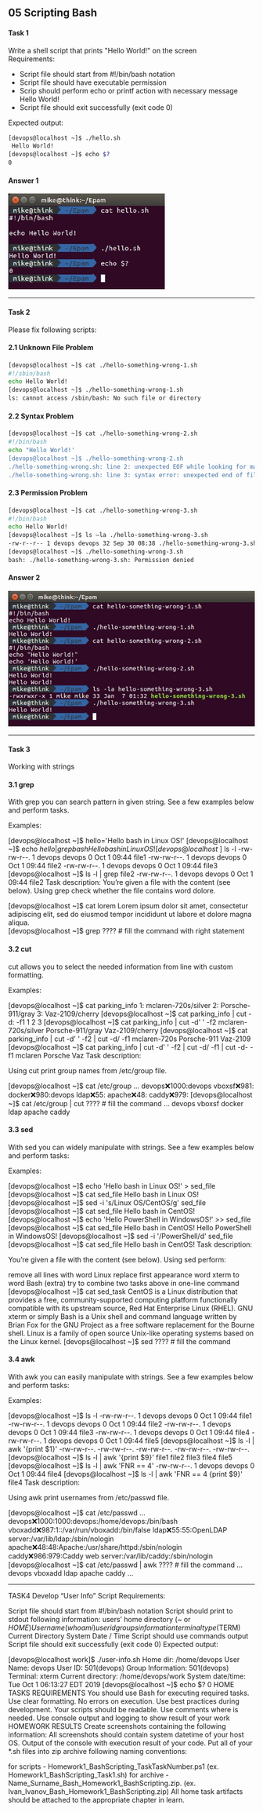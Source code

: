 ## 05 Scripting Bash
#### Task 1
Write a shell script that prints "Hello World!" on the screen<br/>
Requirements:<br/>

* Script file should start from #!/bin/bash notation<br/>
* Script file should have executable permission<br/>
* Scrip should perform echo or printf action with necessary message Hello World!<br/>
* Script file should exit successfully (exit code 0)<br/>

Expected output:
```bash
[devops@localhost ~]$ ./hello.sh
 Hello World!
[devops@localhost ~]$ echo $?
0
```
#### Answer 1

![](https://github.com/MikeBakinovski/DevOps_Fundamentals/blob/main/05%20Scripting%20Bash/Images/BASH1.jpg)

---
#### Task 2
Please fix following scripts:<br/>
#### 2.1 Unknown File Problem
```bash
[devops@localhost ~]$ cat ./hello-something-wrong-1.sh
#!/sbin/bash
echo Hello World!
[devops@localhost ~]$ ./hello-something-wrong-1.sh
ls: cannot access /sbin/bash: No such file or directory
```

#### 2.2 Syntax Problem
```bash
[devops@localhost ~]$ cat ./hello-something-wrong-2.sh
#!/bin/bash
echo "Hello World!'
[devops@localhost ~]$ ./hello-something-wrong-2.sh
./hello-something-wrong.sh: line 2: unexpected EOF while looking for matching `"'
./hello-something-wrong.sh: line 3: syntax error: unexpected end of file
```

#### 2.3 Permission Problem
```bash
[devops@localhost ~]$ cat ./hello-something-wrong-3.sh
#!/bin/bash
echo Hello World!
[devops@localhost ~]$ ls –la ./hello-something-wrong-3.sh
-rw-r--r-- 1 devops devops 32 Sep 30 08:38 ./hello-something-wrong-3.sh
[devops@localhost ~]$ ./hello-something-wrong-3.sh
bash: ./hello-something-wrong-3.sh: Permission denied
```
#### Answer 2

![](https://github.com/MikeBakinovski/DevOps_Fundamentals/blob/main/05%20Scripting%20Bash/Images/BASH2.jpg)

---
#### Task 3 

Working with strings
#### 3.1 grep
With grep you can search pattern in given string. See a few examples below and perform tasks.

Examples:

[devops@localhost ~]$ hello='Hello bash in Linux OS!' 
[devops@localhost ~]$ echo ${hello} | grep bash
Hello bash in Linux OS!
[devops@localhost ~]$ ls -l
-rw-rw-r--. 1 devops devops 0 Oct  1 09:44 file1
-rw-rw-r--. 1 devops devops 0 Oct  1 09:44 file2
-rw-rw-r--. 1 devops devops 0 Oct  1 09:44 file3
[devops@localhost ~]$ ls -l | grep file2
-rw-rw-r--. 1 devops devops 0 Oct  1 09:44 file2
Task description:
You’re given a file with the content (see below). Using grep check whether the file contains word dolore.

[devops@localhost ~]$ cat lorem
Lorem ipsum dolor sit amet, consectetur adipiscing elit, sed do eiusmod tempor incididunt ut labore et dolore magna aliqua.  
[devops@localhost ~]$ grep ???? # fill the command with right statement
#### 3.2 cut
cut allows you to select the needed information from line with custom formatting.

Examples:

[devops@localhost ~]$ cat parking_info
1: mclaren-720s/silver
2: Porsche-911/gray
3: Vaz-2109/cherry
[devops@localhost ~]$ cat parking_info | cut -d: -f1
1
2
3
[devops@localhost ~]$ cat parking_info | cut -d' ' -f2
mclaren-720s/silver
Porsche-911/gray
Vaz-2109/cherry
[devops@localhost ~]$ cat parking_info | cut -d' ' -f2 | cut -d/ -f1
mclaren-720s
Porsche-911
Vaz-2109
[devops@localhost ~]$ cat parking_info | cut -d' ' -f2 | cut -d/ -f1 | cut -d- -f1
mclaren
Porsche
Vaz
Task description:

Using cut print group names from /etc/group file.

[devops@localhost ~]$ cat /etc/group
...
devops:x:1000:devops
vboxsf:x:981:
docker:x:980:devops
ldap:x:55:
apache:x:48:
caddy:x:979:
[devops@localhost ~]$ cat /etc/group | cut ???? # fill the command
...
devops
vboxsf
docker
ldap
apache
caddy
#### 3.3 sed
With sed you can widely manipulate with strings. See a few examples below and perform tasks:

Examples:

[devops@localhost ~]$ echo 'Hello bash in Linux OS!' > sed_file 
[devops@localhost ~]$ cat sed_file
Hello bash in Linux OS!
[devops@localhost ~]$ sed -i 's/Linux OS/CentOS/g' sed_file
[devops@localhost ~]$ cat sed_file
Hello bash in CentOS!
[devops@localhost ~]$ echo 'Hello PowerShell in WindowsOS!' >> sed_file
[devops@localhost ~]$ cat sed_file
Hello bash in CentOS!
Hello PowerShell in WindowsOS!
[devops@localhost ~]$ sed -i '/PowerShell/d' sed_file
[devops@localhost ~]$ cat sed_file
Hello bash in CentOS!
Task description:

You’re given a file with the content (see below). Using sed perform:

remove all lines with word Linux
replace first appearance word xterm to word Bash
(extra) try to combine two tasks above in one-line command
[devops@localhost ~]$ cat sed_task
CentOS is a Linux distribution that provides a free, community-supported computing platform functionally compatible with its upstream source, Red Hat Enterprise Linux (RHEL).
GNU xterm or simply Bash is a Unix shell and command language written by Brian Fox for the GNU Project as a free software replacement for the Bourne shell.
Linux is a family of open source Unix-like operating systems based on the Linux kernel.
[devops@localhost ~]$ sed ???? # fill the command
#### 3.4 awk
With awk you can easily manipulate with strings. See a few examples below and perform tasks:

Examples:

[devops@localhost ~]$ ls -l
-rw-rw-r--. 1 devops devops 0 Oct  1 09:44 file1
-rw-rw-r--. 1 devops devops 0 Oct  1 09:44 file2
-rw-rw-r--. 1 devops devops 0 Oct  1 09:44 file3
-rw-rw-r--. 1 devops devops 0 Oct  1 09:44 file4
-rw-rw-r--. 1 devops devops 0 Oct  1 09:44 file5
[devops@localhost ~]$ ls -l | awk '{print $1}'
-rw-rw-r--.
-rw-rw-r--.
-rw-rw-r--.
-rw-rw-r--.
-rw-rw-r--.
[devops@localhost ~]$ ls -l | awk '{print $9}'
file1
file2
file3
file4
file5
[devops@localhost ~]$ ls -l | awk 'FNR == 4'
-rw-rw-r--. 1 devops devops 0 Oct  1 09:44 file4
[devops@localhost ~]$ ls -l | awk 'FNR == 4 {print $9}'
file4
Task description:

Using awk print usernames from /etc/passwd file.

[devops@localhost ~]$ cat /etc/passwd
...
devops:x:1000:1000:devops:/home/devops:/bin/bash
vboxadd:x:987:1::/var/run/vboxadd:/bin/false
ldap:x:55:55:OpenLDAP server:/var/lib/ldap:/sbin/nologin
apache:x:48:48:Apache:/usr/share/httpd:/sbin/nologin
caddy:x:986:979:Caddy web server:/var/lib/caddy:/sbin/nologin
[devops@localhost ~]$ cat /etc/passwd | awk ???? # fill the command
...
devops
vboxadd
ldap
apache
caddy
...

---
TASK4
Develop “User Info” Script
Requirements:

Script file should start from #!/bin/bash notation
Script should print to stdout following information:
users’ home directory (~ or $HOME)
Username (whoami)
user id
groups information
terminal type ($TERM)
Current Directory
System Date / Time
Script should use commands output
Script file should exit successfully (exit code 0)
Expected output:

[devops@localhost work]$ ./user-info.sh
Home dir: /home/devops
User Name: devops
User ID: 501(devops)
Group Information: 501(devops)
Terminal: xterm
Current directory: /home/devops/work
System date/time: Tue Oct 1 06:13:27 EDT 2019
[devops@localhost ~]$ echo $?
0
HOME TASKS REQUIREMENTS
You should use Bash for executing required tasks.
Use clear formatting.
No errors on execution.
Use best practices during development.
Your scripts should be readable.
Use comments where is needed.
Use console output and logging to show result of your work
HOMEWORK RESULTS
Create screenshots containing the following information:
All screenshots should contain system datetime of your host OS.
Output of the console with execution result of your code.
Put all of your  *.sh files into zip archive following naming conventions:

for scripts - Homework1_BashScripting_TaskTaskNumber.ps1 (ex. Homework1_BashScripting_Task1.sh)
for archive - Name_Surname_Bash_Homework1_BashScripting.zip. (ex. Ivan_Ivanov_Bash_Homework1_BashScripting.zip)
All home task artifacts should be attached to the appropriate chapter in learn.

